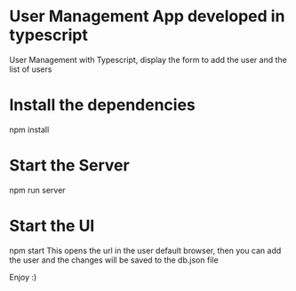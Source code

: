 # User Management App developed in typescript
User Management with Typescript, display the form to add the user and the list of users

# Install the dependencies
npm install

# Start the Server 
npm run server

# Start the UI
npm start
This opens the url in the user default browser, then you can add the user and the changes will be saved to the db.json file

Enjoy :)

